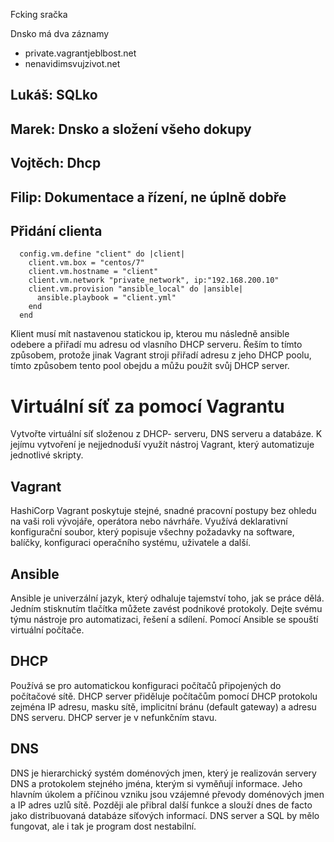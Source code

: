 Fcking sračka

Dnsko má dva záznamy
  - private.vagrantjeblbost.net
  - nenavidimsvujzivot.net

## Lukáš: SQLko
## Marek: Dnsko a složení všeho dokupy
## Vojtěch: Dhcp
## Filip: Dokumentace a řízení, ne úplně dobře

## Přidání clienta
```
  config.vm.define "client" do |client|
    client.vm.box = "centos/7"
    client.vm.hostname = "client"
    client.vm.network "private_network", ip:"192.168.200.10"
    client.vm.provision "ansible_local" do |ansible|
      ansible.playbook = "client.yml"
    end
  end
```

Klient musí mít nastavenou statickou ip, kterou mu následně ansible odebere a přiřadí mu adresu od vlasního DHCP serveru.
Řeším to tímto způsobem, protože jinak Vagrant stroji přiřadí adresu z jeho DHCP poolu, tímto způsobem tento pool
obejdu a můžu použít svůj DHCP server.

# Virtuální síť za pomocí Vagrantu
Vytvořte virtuální síť složenou z DHCP- serveru, DNS serveru a databáze. K jejímu vytvoření je nejjednoduší využít nástroj Vagrant, který automatizuje jednotlivé skripty.
## Vagrant
HashiCorp Vagrant poskytuje stejné, snadné pracovní postupy bez ohledu na vaši roli vývojáře, operátora nebo návrháře. Využívá deklarativní konfigurační soubor, který popisuje všechny požadavky na software, balíčky, konfiguraci operačního systému, uživatele a další.
## Ansible
Ansible je univerzální jazyk, který odhaluje tajemství toho, jak se práce dělá. Jedním stisknutím tlačítka můžete zavést podnikové protokoly. Dejte svému týmu nástroje pro automatizaci, řešení a sdílení.
Pomocí Ansible se spouští virtuální počítače.
## DHCP
Používá se pro automatickou konfiguraci počítačů připojených do počítačové sítě. DHCP server přiděluje počítačům pomocí DHCP protokolu zejména IP adresu, masku sítě, implicitní bránu (default gateway) a adresu DNS serveru.
DHCP server je v nefunkčním stavu.
## DNS
DNS je hierarchický systém doménových jmen, který je realizován servery DNS a protokolem stejného jména, kterým si vyměňují informace. Jeho hlavním úkolem a příčinou vzniku jsou vzájemné převody doménových jmen a IP adres uzlů sítě. Později ale přibral další funkce a slouží dnes de facto jako distribuovaná databáze síťových informací. 
DNS server a SQL by mělo fungovat, ale i tak je program dost nestabilní.
